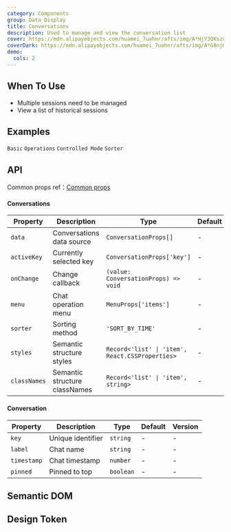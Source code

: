 ```yaml
---
category: Components
group: Data Display
title: Conversations
description: Used to manage and view the conversation list
cover: https://mdn.alipayobjects.com/huamei_7uahnr/afts/img/A*HjY3QKszqFEAAAAAAAAAAAAADrJ8AQ/original
coverDark: https://mdn.alipayobjects.com/huamei_7uahnr/afts/img/A*G8njQogkGwAAAAAAAAAAAAAADrJ8AQ/original
demo:
  cols: 2
---
```


## When To Use

- Multiple sessions need to be managed
- View a list of historical sessions

## Examples

<!-- prettier-ignore -->
<code src="./demo/basic.tsx">Basic</code>
<code src="./demo/with-menu.tsx">Operations</code>
<code src="./demo/controlled-mode.tsx">Controlled Mode</code>
<code src="./demo/sorter-by-time.tsx">Sorter</code>

## API

Common props ref：[Common props](/docs/react/common-props)

#### Conversations

| Property    | Description             | Type                               | Default | Version |
|-------------|-------------------------|------------------------------------|---------|---------|
| `data`      | Conversations data source   | `ConversationProps[]`              | -       | -       |
| `activeKey` | Currently selected key  | `ConversationProps['key']`         | -       | -       |
| `onChange`  | Change callback         | `(value: ConversationProps) => void` | -     | -       |
| `menu`      | Chat operation menu     | `MenuProps['items']`               | -       | -       |
| `sorter`    | Sorting method          | `'SORT_BY_TIME'`                   | -       | -       |
| `styles`    | Semantic structure styles | `Record<'list' \| 'item', React.CSSProperties>` | - | -    |
| `classNames`| Semantic structure classNames | `Record<'list' \| 'item', string>` | - | -    |

#### Conversation

| Property   | Description       | Type               | Default | Version |
|------------|-------------------|--------------------|---------|---------|
| `key`      | Unique identifier | `string`           | -       | -       |
| `label`    | Chat name         | `string`           | -       | -       |
| `timestamp`| Chat timestamp    | `number`           | -       | -       |
| `pinned`    | Pinned to top     | `boolean`          | -       | -       |

## Semantic DOM


## Design Token

<ComponentTokenTable component="Conversations"></ComponentTokenTable>

